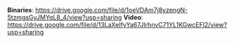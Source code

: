 **Binaries**: https://drive.google.com/file/d/1oeVDAm7j8yzengN-5tzmgsGyJMYqL8_4/view?usp=sharing
**Video**: https://drive.google.com/file/d/13LaXeIfyYa67JIrhnvC71YL1KGwcEFl2/view?usp=sharing
